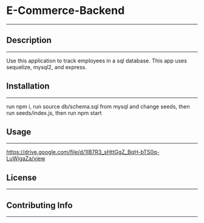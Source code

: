 # E-Commerce-Backend
------------------------------------------------

## Description
------------------------------------------------
Use this application to track employees in a sql database. This app uses sequelize, mysql2, and express.

## Installation
------------------------------------------------
run npm i,
run source db/schema.sql from mysql and change seeds, then run seeds/index.js,
then run npm start


## Usage
------------------------------------------------
https://drive.google.com/file/d/1IB7R3_sHttGgZ_BqH-bTS0q-LuWigaZa/view


## License
------------------------------------------------



## Contributing Info
------------------------------------------------
